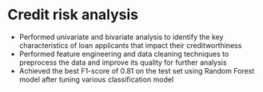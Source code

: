 # Credit risk analysis 
- Performed univariate and bivariate analysis to identify the key characteristics of loan applicants that impact their creditworthiness
- Performed feature engineering and data cleaning techniques to preprocess the data and improve its quality for further analysis
- Achieved the best F1-score of 0.81 on the test set using Random Forest model after tuning various classification model
